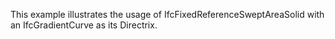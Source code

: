 This example illustrates the usage of IfcFixedReferenceSweptAreaSolid with an IfcGradientCurve as its Directrix.
